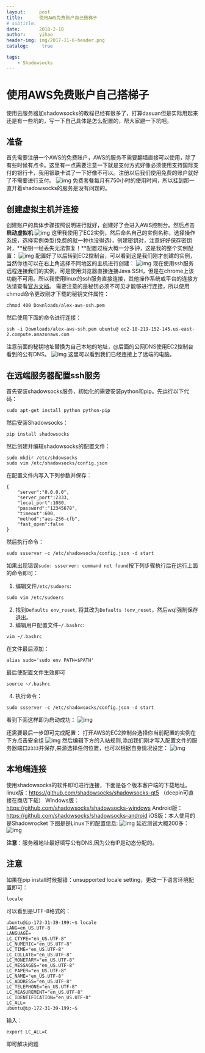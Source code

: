 ```yaml
---
layout:     post
title:      使用AWS免费账户自己搭梯子
# subtitle:   
date:       2018-2-18
author:     yihao
header-img: img/2017-11-6-header.png
catalog: 	 true

tags:
    - Shadowsocks
---
```


# 使用AWS免费账户自己搭梯子
使用云服务器加shadowsocks的教程已经有很多了，打算dasuan但是实际用起来还是有一些坑的，写一下自己具体是怎么配置的，帮大家避一下坑吧。
## 准备
首先需要注册一个AWS的免费账户，AWS的服务不需要翻墙直接可以使用，除了有些时候有点卡。这里有一点需要注意一下就是支付方式好像必须使用支持国际支付的银行卡，我用银联卡试了一下好像不可以。注册以后我们使用免费的账户就好了不需要进行支付。
![img](https://i.imgur.com/YRTDBmW.png)
免费套餐每月有750小时的使用时间，所以挂到那一直开着shadowsocks的服务是没有问题的。
## 创建虚拟主机并连接
创建账户的具体步骤按照说明进行就好，创建好了会进入AWS控制台。然后点击**启动虚拟机**
![img](https://i.imgur.com/LbU0uyu.png)
这里我使用了EC2实例，然后命名自己的实例名称，选择操作系统，选择实例类型(免费的就一种也没得选)，创建密钥对，注意好好保存密钥对，**秘钥一经丢失无法恢复！**配置过程大概一分多钟，这是我的整个实例配置：
![img](https://i.imgur.com/pMTjjRI.png)
配置好了以后转到EC2控制台，可以看到这是我们刚才创建的实例，当然你也可以在右上角选择不同地区的主机进行创建：
![img](https://i.imgur.com/LR4NZ0R.png)
现在使用ssh服务远程连接我们的实例，可是使用浏览器直接连接Java SSH，但是在chrome上该功能不可用。所以我使用linux的ssh服务直接连接，其他操作系统或平台的连接方法请查看[官方文档](https://docs.aws.amazon.com/zh_cn/AWSEC2/latest/UserGuide/AccessingInstancesLinux.html)。
需要注意的是秘钥必须不可见才能够进行连接，所以使用chmod命令更改刚才下载的秘钥文件属性：

```
chmod 400 Downloads/alex-aws-ssh.pem
```

然后使用下面的命令进行连接：

```
ssh -i Downloads/alex-aws-ssh.pem ubuntu@ ec2-18-219-152-145.us-east-2.compute.amazonaws.com 
```

注意前面的秘钥地址替换为自己本地的地址，@后面的公网DNS使用EC2控制台看到的公有DNS。
![img](https://i.imgur.com/sIQh32k.png)
这里可以看到我们已经连接上了远端的电脑。

## 在远端服务器配置ssh服务
首先安装shadowsocks服务，初始化的需要安装python和pip。先运行以下代码：
```
sudo apt-get install python python-pip
```
然后安装Shadowsocks：
```
pip install shadowsocks
```
然后创建并编辑shadowsocks的配置文件：
```
sudo mkdir /etc/shdowsocks
sudo vim /etc/shadowsocks/config.json
```
在配置文件内写入下列参数并保存：
```
{
    "server":"0.0.0.0",
    "server_port":2333,
    "local_port":1080, 
    "password":"12345678", 
    "timeout":600,
    "method":"aes-256-cfb",
    "fast_open":false
}

```
然后执行命令：
```
sudo ssserver -c /etc/shadowsocks/config.json -d start
```
如果出现错误`sudo: ssserver: command not found`按下列步骤执行后在运行上面的命令即可：
1. 编辑文件`/etc/sudoers`:
```
sudo vim /etc/sudoers 
```

2. 找到`Defaults env_reset`, 将其改为`Defaults !env_reset`，然后wq!强制保存退出。 
3. 编辑用户配置文件`~/.bashrc`:
```
vim ~/.bashrc 
```
在文件最后添加：
```
alias sudo='sudo env PATH=$PATH' 
```
最后使配置文件生效即可
```
source ~/.bashrc
```

4. 执行命令：
```
sudo ssserver -c /etc/shadowsocks/config.json -d start
```

看到下面这样即为启动成功：
![img](https://i.imgur.com/2kf5715.png)

还需要最后一步即可完成配置：
打开AWS的EC2控制台选择你当前配置的实例在下方点击安全组
![img](https://i.imgur.com/ouh9PDt.png)
然后编辑下方的入站规则,添加我们刚才写入配置文件的服务器端口`2333`并保存,来源选择任何位置，也可以根据自身情况设定：
![img](https://i.imgur.com/btPKjTc.png)


## 本地端连接
使用shadowsocks的软件即可进行连接，下面是各个版本客户端的下载地址。
linux版：https://github.com/shadowsocks/shadowsocks-qt5 （deepin可直接在商店下载）
Windows版：https://github.com/shadowsocks/shadowsocks-windows 
Android版：https://github.com/shadowsocks/shadowsocks-android 
iOS版：本人使用的是Shadowrocket
下图是是Linux下的配置信息:
![img](https://i.imgur.com/7LfA21P.png)
延迟测试大概200多：
![img](https://i.imgur.com/lJw9jNv.png)

**注意**：服务器地址最好填写公有DNS,因为公有IP是动态分配的。


## 注意
如果在pip install时候报错：unsupported locale setting，更改一下语言环境配置即可：
```
locale
```
可以看到是UTF-8格式的：
```
ubuntu@ip-172-31-39-199:~$ locale
LANG=en_US.UTF-8
LANGUAGE=
LC_CTYPE="en_US.UTF-8"
LC_NUMERIC="en_US.UTF-8"
LC_TIME="en_US.UTF-8"
LC_COLLATE="en_US.UTF-8"
LC_MONETARY="en_US.UTF-8"
LC_MESSAGES="en_US.UTF-8"
LC_PAPER="en_US.UTF-8"
LC_NAME="en_US.UTF-8"
LC_ADDRESS="en_US.UTF-8"
LC_TELEPHONE="en_US.UTF-8"
LC_MEASUREMENT="en_US.UTF-8"
LC_IDENTIFICATION="en_US.UTF-8"
LC_ALL=
ubuntu@ip-172-31-39-199:~$ 
```
输入：
```
export LC_ALL=C
```
即可解决问题






